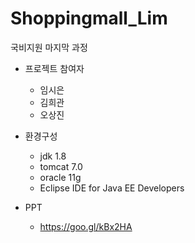 # Shoppingmall_Lim

국비지원 마지막 과정

* 프로젝트 참여자
  - 임시은
  - 김희관
  - 오상진

* 환경구성
  - jdk 1.8
  - tomcat 7.0
  - oracle 11g
  - Eclipse IDE for Java EE Developers
  
* PPT
  - https://goo.gl/kBx2HA
